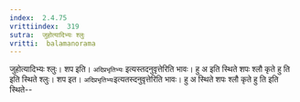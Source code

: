 ```yaml
---
index:  2.4.75
vrittiindex:  319
sutra:  जुहोत्यादिभ्यः श्लुः
vritti:  balamanorama 
---
```


जुहोत्यादिभ्यः श्लुः। शप इति। `अदिप्रभृतिभ्यः` इत्यस्तदनुवृत्तेरिति भावः। हु अ इति स्थिते शपः श्लौ कृते हु ति इति स्थिते श्लुः। शप इत। `अदिप्रभृतिभ्यः`इत्यतस्दनुवृत्तेरिति भावः। हु अ स्थिते शपः श्लौ कृते हु ति इति स्थिते--

